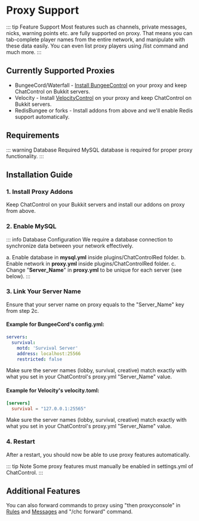 # Proxy Support

::: tip Feature Support
Most features such as channels, private messages, nicks, warning points etc. are fully supported on proxy. That means you can tab-complete player names from the entire network, and manipulate with these data easily. You can even list proxy players using /list command and much more.
:::

## Currently Supported Proxies

* BungeeCord/Waterfall - [Install BungeeControl](https://www.builtbybit.com/resources/24248) on your proxy and keep ChatControl on Bukkit servers.
* Velocity - Install [VelocityControl](https://builtbybit.com/resources/43226) on your proxy and keep ChatControl on Bukkit servers. 
* RedisBungee or forks - Install addons from above and we'll enable Redis support automatically.

## Requirements

::: warning Database Required
MySQL database is required for proper proxy functionality.
:::

## Installation Guide

### 1. Install Proxy Addons

Keep ChatControl on your Bukkit servers and install our addons on proxy from above.

### 2. Enable MySQL

::: info Database Configuration
We require a database connection to synchronize data between your network effectively.

a. Enable database in **mysql.yml** inside plugins/ChatControlRed folder.
b. Enable network in **proxy.yml** inside plugins/ChatControlRed folder.
c. Change "**Server_Name**" in **proxy.yml** to be unique for each server (see below).
:::

### 3. Link Your Server Name

Ensure that your server name on proxy equals to the "Server_Name" key from step 2c.

#### Example for BungeeCord's config.yml:

```yaml
servers:
  survival:
    motd: 'Survival Server'
    address: localhost:25566
    restricted: false
```

Make sure the server names (lobby, survival, creative) match exactly with what you set in your ChatControl's proxy.yml "Server_Name" value.

#### Example for Velocity's velocity.toml:

```toml
[servers]  
  survival = "127.0.0.1:25565"
```

Make sure the server names (lobby, survival, creative) match exactly with what you set in your ChatControl's proxy.yml "Server_Name" value.

### 4. Restart

After a restart, you should now be able to use proxy features automatically. 

::: tip Note
Some proxy features must manually be enabled in settings.yml of ChatControl.
:::

## Additional Features

You can also forward commands to proxy using "then proxyconsole" in [Rules](./rules) and [Messages](./messages) and "/chc forward" command.